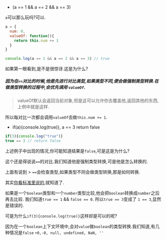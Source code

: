 - (a == 1 && a == 2 && a == 3)

`a`可以那么玩吗?可以.

```javascript
a = {
  num: 0,
  valueOf: function(){
    return this.num += 1
  }
}

console.log(a == 1 && a == 2 && a == 3) // true
```

如果第一眼看到,是不是很惊讶.这是为什么?

##### 因为在`==`对比的时候,他是先进行对比类型,如果类型不同,便会做强制类型转换.在做类型转换的过程中,会优先调用 `valueOf`.

> valueOf默认会返回当前对象,但是这可以允许你去覆盖他,返回其他的东西,上例中就是这样.

所以每对比一次都会调用`valueOf`去做`this.num += 1`.


- if(a){console.log(true)}, a == 3 return false

```javascript
if(3){console.log("true")}
true == 3 // return false
```
上述例子中出现的情况,你可能知道结果是`false`,可是这是为什么?

这个还是得说说`==`的对比.我们知道他是强制类型转换,可是他是怎么转换的.

上面有说到 > `==`会检查类型,如果类型不同会做类型转换,那是如何转换.

其实[你看标准里说的](http://www.ecma-international.org/ecma-262/#sec-abstract-equality-comparison),就知道了.

如果是一个`boolean`类型和一个`number`类型比较,他会把`boolean`转换成`number`之后再去比较.
我们知道`true == 1` && `false == 0`. 所以`true == 3`变成了 `1 == 3`,显然是错误的.

可是为什么`if(3){console.log(true)}`这样却是可以的呢?

因为在一个`boolean`上下文环境中,会对`value`做`boolean`的类型转换.我们知道,有几种情况是`false`
`+0,-0, null, undefined, NaN, ''`
